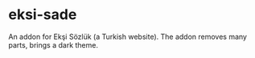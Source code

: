 # eksi-sade
An addon for Ekşi Sözlük (a Turkish website). The addon removes many parts, brings a dark theme.
